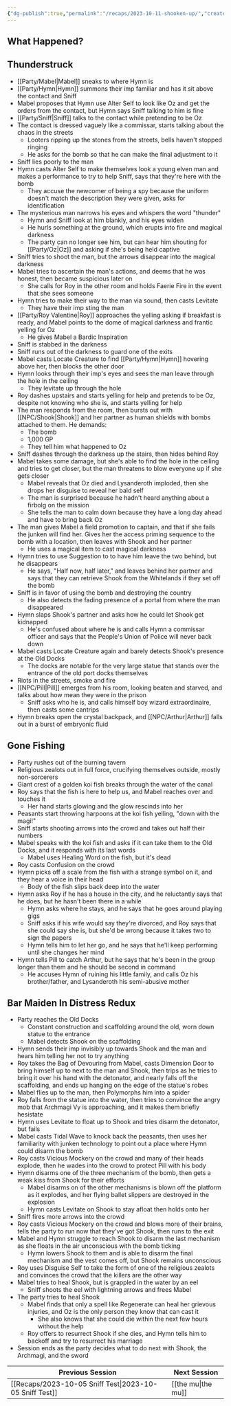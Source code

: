 ```yaml
---
{"dg-publish":true,"permalink":"/recaps/2023-10-11-shooken-up/","created":"","updated":""}
---
```



## What Happened? 

## Thunderstruck
- [[Party/Mabel\|Mabel]] sneaks to where Hymn is 
- [[Party/Hymn\|Hymn]] summons their imp familiar and has it sit above the contact and Sniff
- Mabel proposes that Hymn use Alter Self to look like Oz and get the orders from the contact, but Hymn says Sniff talking to him is fine
- [[Party/Sniff\|Sniff]] talks to the contact while pretending to be Oz
- The contact is dressed vaguely like a commissar, starts talking about the chaos in the streets 
	- Looters ripping up the stones from the streets, bells haven't stopped ringing
	- He asks for the bomb so that he can make the final adjustment to it 
- Sniff lies poorly to the man
- Hymn casts Alter Self to make themselves look a young elven man and makes a performance to try to help Sniff, says that they're here with the bomb
	- They accuse the newcomer of being a spy because the uniform doesn't match the description they were given, asks for identification 
- The mysterious man narrows his eyes and whispers the word "thunder"
	- Hymn and Sniff look at him blankly, and his eyes widen 
	- He hurls something at the ground, which erupts into fire and magical darkness 
	- The party can no longer see him, but can hear him shouting for [[Party/Oz\|Oz]] and asking if she's being held captive
- Sniff tries to shoot the man, but the arrows disappear into the magical darkness 
- Mabel tries to ascertain the man's actions, and deems that he was honest, then became suspicious later on
	- She calls for Roy in the other room and holds Faerie Fire in the event that she sees someone 
- Hymn tries to make their way to the man via sound, then casts Levitate 
	- They have their imp sting the man 
- [[Party/Roy Valentine\|Roy]] approaches the yelling asking if breakfast is ready, and Mabel points to the dome of magical darkness and frantic yelling for Oz
	- He gives Mabel a Bardic Inspiration
- Sniff is stabbed in the darkness 
- Sniff runs out of the darkness to guard one of the exits 
- Mabel casts Locate Creature to find [[Party/Hymn\|Hymn]] hovering above her, then blocks the other door 
- Hymn looks through their imp's eyes and sees the man leave through the hole in the ceiling
	- They levitate up through the hole
- Roy dashes upstairs and starts yelling for help and pretends to be Oz, despite not knowing who she is, and starts yelling for help 
- The man responds from the room, then bursts out with [[NPC/Shook\|Shook]] and her partner as human shields with bombs attached to them. He demands: 
	- The bomb
	- 1,000 GP
	- They tell him what happened to Oz
- Sniff dashes through the darkness up the stairs, then hides behind Roy 
- Mabel takes some damage, but she's able to find the hole in the ceiling and tries to get closer, but the man threatens to blow everyone up if she gets closer
	- Mabel reveals that Oz died and Lysanderoth imploded, then she drops her disguise to reveal her bald self 
	- The man is surprised because he hadn't heard anything about a firbolg on the mission 
	- She tells the man to calm down because they have a long day ahead and have to bring back Oz 
- The man gives Mabel a field promotion to captain, and that if she fails the junken will find her. Gives her the access priming sequence to the bomb with a location, then leaves with Shook and her partner 
	- He uses a magical item to cast magical darkness 
- Hymn tries to use Suggestion to to have him leave the two behind, but he disappears
	- He says, "Half now, half later," and leaves behind her partner and says that they can retrieve Shook from the Whitelands if they set off the bomb
- Sniff is in favor of using the bomb and destroying the country 
	- He also detects the fading presence of a portal from where the man disappeared 
- Hymn slaps Shook's partner and asks how he could let Shook get kidnapped 
	- He's confused about where he is and calls Hymn a commissar officer and says that the People's Union of Police will never back down 
- Mabel casts Locate Creature again and barely detects Shook's presence at the Old Docks 
	- The docks are notable for the very large statue that stands over the entrance of the old port docks themselves
- Riots in the streets, smoke and fire 
- [[NPC/Pill\|Pill]] emerges from his room, looking beaten and starved, and talks about how mean they were in the prison 
	- Sniff asks who he is, and calls himself boy wizard extraordinaire, then casts some cantrips 
- Hymn breaks open the crystal backpack, and [[NPC/Arthur\|Arthur]] falls out in a burst of embryonic fluid 

## Gone Fishing
- Party rushes out of the burning tavern
- Religious zealots out in full force, crucifying themselves outside, mostly non-sorcerers 
- Giant crest of a golden koi fish breaks through the water of the canal
- Roy says that the fish is here to help us, and Mabel reaches over and touches it 
	- Her hand starts glowing and the glow rescinds into her 
- Peasants start throwing harpoons at the koi fish yelling, "down with the magi!"
- Sniff starts shooting arrows into the crowd and takes out half their numbers 
- Mabel speaks with the koi fish and asks if it can take them to the Old Docks, and it responds with its last words
	- Mabel uses Healing Word on the fish, but it's dead
- Roy casts Confusion on the crowd 
- Hymn picks off a scale from the fish with a strange symbol on it, and they hear a voice in their head 
	- Body of the fish slips back deep into the water 
- Hymn asks Roy if he has a house in the city, and he reluctantly says that he does, but he hasn't been there in a while 
	- Hymn asks where he stays, and he says that he goes around playing gigs
	- Sniff asks if his wife would say they're divorced, and Roy says that she could say she is, but she'd be wrong because it takes two to sign the papers
	- Hymn tells him to let her go, and he says that he'll keep performing until she changes her mind 
- Hymn tells Pill to catch Arthur, but he says that he's been in the group longer than them and he should be second in command 
	- He accuses Hymn of ruining his little family, and calls Oz his brother/father, and Lysanderoth his semi-abusive mother 

## Bar Maiden In Distress Redux
- Party reaches the Old Docks 
	- Constant construction and scaffolding around the old, worn down statue to the entrance 
	- Mabel detects Shook on the scaffolding 
- Hymn sends their imp invisibly up towards Shook and the man and hears him telling her not to try anything
- Roy takes the Bag of Devouring from Mabel, casts Dimension Door to bring himself up to next to the man and Shook, then trips as he tries to bring it over his hand with the detonator, and nearly falls off the scaffolding, and ends up hanging on the edge of the statue's robes 
- Mabel flies up to the man, then Polymorphs him into a spider
- Roy falls from the statue into the water, then tries to convince the angry mob that Archmagi Vy is approaching, and it makes them briefly hesistate 
- Hymn uses Levitate to float up to Shook and tries disarm the detonator, but fails 
- Mabel casts Tidal Wave to knock back the peasants, then uses her familiarity with junken technology to point out a place where Hymn could disarm the bomb
- Roy casts Vicious Mockery on the crowd and many of their heads explode, then he wades into the crowd to protect Pill with his body 
- Hymn disarms one of the three mechanism of the bomb, then gets a weak kiss from Shook for their efforts 
	- Mabel disarms on of the other mechanisms is blown off the platform as it explodes, and her flying ballet slippers are destroyed in the explosion 
	- Hymn casts Levitate on Shook to stay afloat then holds onto her 
-  Sniff fires more arrows into the crowd 
- Roy casts Vicious Mockery on the crowd and blows more of their brains, tells the party to run now that they've got Shook, then runs to the exit 
- Mabel and Hymn struggle to reach Shook to disarm the last mechanism as she floats in the air unconscious with the bomb ticking 
	- Hymn lowers Shook to them and is able to disarm the final mechanism and the vest comes off, but Shook remains unconscious 
- Roy uses Disguise Self to take the form of one of the religious zealots and convinces the crowd that the killers are the other way
- Mabel tries to heal Shook, but is grappled in the water by an eel
	- Sniff shoots the eel with lightning arrows and frees Mabel 
- The party tries to heal Shook  
	- Mabel finds that only a spell like Regenerate can heal her grievous injuries, and Oz is the only person they know that can cast it
		- She also knows that she could die within the next few hours without the help 
	- Roy offers to resurrect Shook if she dies, and Hymn tells him to backoff and try to resurrect his marriage 
- Session ends as the party decides what to do next with Shook, the Archmagi, and the sword

|  **Previous Session**   |   **Next Session**   |
| --- | --- |
| [[Recaps/2023-10-05 Sniff Test\|2023-10-05 Sniff Test]]  | [[the mu\|the mu]] |